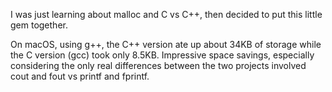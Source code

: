 I was just learning about malloc and C vs C++, then decided to put this little gem together.

On macOS, using g++, the C++ version ate up about 34KB of storage while the C version (gcc) took only 8.5KB.
Impressive space savings, especially considering the only real differences between the two projects involved cout and fout vs printf and fprintf.
